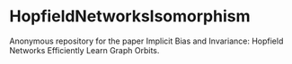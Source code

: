 # HopfieldNetworksIsomorphism
Anonymous repository for the paper Implicit Bias and Invariance: Hopfield Networks Efficiently Learn Graph Orbits.
